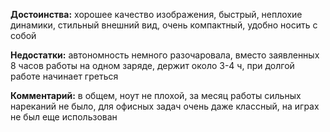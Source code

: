 **Достоинства:**
хорошее качество изображения, быстрый, неплохие динамики, стильный внешний вид, очень компактный, удобно носить с собой

**Недостатки:**
автономность немного разочаровала, вместо заявленных 8 часов работы на одном заряде, держит около 3-4 ч, при долгой работе начинает греться

**Комментарий:**
в общем, ноут не плохой, за месяц работы сильных нареканий не было, для офисных задач очень даже классный, на играх не был еще использован
